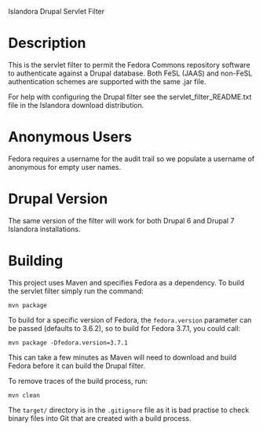 Islandora Drupal Servlet Filter

Description
===========

This is the servlet filter to permit the Fedora Commons repository software to authenticate against a Drupal database. Both FeSL (JAAS) and non-FeSL authentication schemes are supported with the same .jar file.

For help with configuring the Drupal filter see the servlet_filter_README.txt file in the Islandora download distribution.

Anonymous Users
===============
Fedora requires a username for the audit trail so we populate a username of anonymous for empty user names.

Drupal Version
==============

The same version of the filter will work for both Drupal 6 and Drupal 7 Islandora installations.

Building
========

This project uses Maven and specifies Fedora as a dependency.  To build the servlet filter simply run the command:

    mvn package

To build for a specific version of Fedora, the `fedora.version` parameter can be passed (defaults to 3.6.2), so to build for Fedora 3.7.1, you could call:

    mvn package -Dfedora.version=3.7.1

This can take a few minutes as Maven will need to download and build Fedora before it can build the Drupal filter.

To remove traces of the build process, run:

    mvn clean

The `target/` directory is in the `.gitignore` file as it is bad practise to check binary files into Git that are created with a build process.

